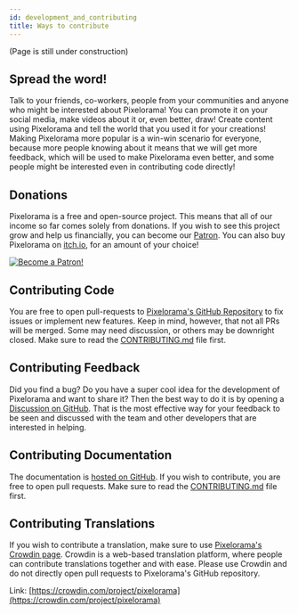 ```yaml
---
id: development_and_contributing
title: Ways to contribute
---
```

(Page is still under construction)

## Spread the word!
Talk to your friends, co-workers, people from your communities and anyone who might be interested about Pixelorama! You can promote it on your social media, make videos about it or, even better, draw! Create content using Pixelorama and tell the world that you used it for your creations! Making Pixelorama more popular is a win-win scenario for everyone, because more people knowing about it means that we will get more feedback, which will be used to make Pixelorama even better, and some people might be interested even in contributing code directly!

## Donations
Pixelorama is a free and open-source project. This means that all of our income so far comes solely from donations. If you wish to see this project grow and help us financially, you can become our [Patron](https://patreon.com/OramaInteractive). You can also buy Pixelorama on [itch.io](https://orama-interactive.itch.io/pixelorama), for an amount of your choice!

[![Become a Patron!](https://c5.patreon.com/external/logo/become_a_patron_button.png)](https://patreon.com/OramaInteractive)

## Contributing Code
You are free to open pull-requests to [Pixelorama's GitHub Repository](https://github.com/Orama-Interactive/Pixelorama) to fix issues or implement new features. Keep in mind, however, that not all PRs will be merged. Some may need discussion, or others may be downright closed. Make sure to read the [CONTRIBUTING.md](https://github.com/Orama-Interactive/Pixelorama/blob/master/CONTRIBUTING.md) file first.

## Contributing Feedback
Did you find a bug? Do you have a super cool idea for the development of Pixelorama and want to share it? Then the best way to do it is by opening a [Discussion on GitHub](https://github.com/Orama-Interactive/Pixelorama/discussions/categories/ideas). That is the most effective way for your feedback to be seen and discussed with the team and other developers that are interested in helping.

## Contributing Documentation
The documentation is [hosted on GitHub](https://github.com/Orama-Interactive/Pixelorama-Docs). If you wish to contribute, you are free to open pull requests. Make sure to read the [CONTRIBUTING.md](https://github.com/Orama-Interactive/Pixelorama-Docs/blob/master/CONTRIBUTING.md) file first.

## Contributing Translations
If you wish to contribute a translation, make sure to use [Pixelorama's Crowdin page](https://crowdin.com/project/pixelorama). Crowdin is a web-based translation platform, where people can contribute translations together and with ease. Please use Crowdin and do not directly open pull requests to Pixelorama's GitHub repository.

Link: [https://crowdin.com/project/pixelorama](https://crowdin.com/project/pixelorama)
